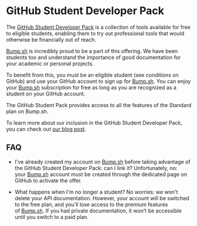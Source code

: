 # GitHub Student Developer Pack

The [GitHub Student Developer Pack](https://education.github.com/pack?sort=popularity&tag=Infrastructure+%26+APIs) is a collection of tools available for free to eligible students, enabling them to try out professional tools that would otherwise be financially out of reach.

[Bump.sh](http://bump.sh/) is incredibly proud to be a part of this offering. We have been students too and understand the importance of good documentation for your academic or personal projects.

To benefit from this, you must be an eligible student (see conditions on GitHub) and use your GitHub account to sign up for [Bump.sh](http://bump.sh/). You can enjoy your [Bump.sh](http://bump.sh/) subscription for free as long as you are recognized as a student on your GitHub account.

The GitHub Student Pack provides access to all the features of the Standard plan on Bump.sh.

To learn more about our inclusion in the GitHub Student Developer Pack, you can check out [our blog post](https://bump.sh/blog/Bump-included-in-the-github-student-developer-pack).

## FAQ

- I've already created my account on [Bump.sh](http://bump.sh/) before taking advantage of the GitHub Student Developer Pack: can I link it? Unfortunately, no: your [Bump.sh](http://bump.sh/) account must be created through the dedicated page on GitHub to activate the offer.

- What happens when I'm no longer a student? No worries: we won't delete your API documentation. However, your account will be switched to the free plan, and you'll lose access to the premium features of [Bump.sh](http://bump.sh/). If you had private documentation, it won't be accessible until you switch to a paid plan.

